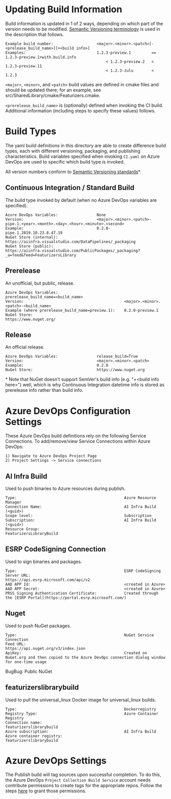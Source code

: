 Updating Build Information
==========================
Build information is updated in 1 of 2 ways, depending on which part of the version needs
to be modified. [Semantic Versioning terminology](https://semver.org) is used in the description
that follows.

    Example build number:                   <major>.<minor>.<patch>[-<prelease_build_name>][+<build info>]
    Examples:                               1.2.3-preview.1         ==  1.2.3-preview.1+with.build.info
                                                < 1.2.3-preview.2   <   1.2.3-preview.11
                                                < 1.2.3-zulu        <   1.2.3

`<major>`, `<minor>`, and `<patch>` build values are defined in cmake files and should be updated there;
for an example, see src/SharedLibrary/cmake/Featurizers.cmake.

`<prerelease_build_name>` is (optionally) defined when invoking the CI build. Additional information
(including steps to specify these values) follows.

Build Types
===========
The yaml build definitions in this directory are able to create difference build
types, each with different versioning, packaging, and publishing characteristics.
Build variables specified when invoking `CI.yaml` on Azure DevOps are used to
specific which build type is invoked.

All version numbers conform to [Semantic Versioning standards](https://semver.org)*.

Continuous Integration / Standard Build
---------------------------------------
The build type invoked by default (when no Azure DevOps variables are specified).

    Azure DevOps Variables:                 None
    Version:                                <major>.<minor>.<patch>-pipe.1.<year>.<month>.<day>.<hour>.<minute>.<second>
    Example:                                0.2.0-pipe.1.2019.10.23.8.47.19
    NuGet Store (internal):                 https://aiinfra.visualstudio.com/DataPipelines/_packaging
    NuGet Store (public):                   https://aiinfra.visualstudio.com/PublicPackages/_packaging?_a=feed&feed=FeaturizersLibrary

Prerelease
----------
An unofficial, but public, release.

    Azure DevOps Variables:                             prerelease_build_name=<build_name>
    Version:                                            <major>.<minor>.<patch>-<build_name>
    Example (where prerelease_build_name=preview.1):    0.2.0-preview.1
    NuGet Store:                                        https://www.nuget.org/

Release
-------
An official release.

    Azure DevOps Variables:                 release_build=True
    Version:                                <major>.<minor>.<patch>
    Example:                                0.2.0
    NuGet Store:                            https://www.nuget.org

\* Note that NuGet doesn't support SemVer's build info (e.g. "+\<build info here>") well, which is why
Continuous Integration datetime info is stored as prerelease info rather than build info.

Azure DevOps Configuration Settings
===================================

These Azure DevOps build definitions rely on the following Service Connections.
To add/remove/view Service Connections within Azure DevOps:

    1) Navigate to Azure DevOps Project Page
    2) Project Settings -> Service connections

AI Infra Build
--------------
Used to push binaries to Azure resources during publish.

    Type:                                               Azure Resource Manager
    Connection Name:                                    AI Infra Build (<guid>)
    Scope level:                                        Subscription
    Subscription:                                       AI Infra Build (<guid>)
    Resource Group:                                     FeaturizersLibraryBuild

ESRP CodeSigning Connection
---------------------------
Used to sign binaries and packages.

    Type:                                               ESRP CodeSigning
    Server URL:                                         https://api.esrp.microsoft.com/api/v2
    AAD APP Id:                                         <created in Azure>
    AAD APP Secret:                                     <created in Azure>
    PRSS Signing Authentication Certificate:            Created through the [ESRP Portal](https://portal.esrp.microsoft.com/)

Nuget
-----
Used to push NuGet packages.

    Type:                                               NuGet Service Connection
    Feed URL:                                           https://api.nuget.org/v3/index.json
    ApiKey:                                             Created on NuGet.org and then copied to the Azure DevOps connection dialog window for one-time usage

BugBug: Public NuGet

featurizerslibrarybuild
-----------------------
Used to pull the universal_linux Docker image for universal_linux builds.

    Type:                                               Dockerregistry
    Registry Type:                                      Azure Container Registry
    Connection name:                                    featurizerslibrarybuild
    Azure subscription:                                 AI Infra Build
    Azure container registry:                           featurizerslibrarybuild

Azure DevOps Settings
=====================
The Publish build will tag sources upon successful completion. To do this, the Azure DevOps `Project Collection Build Service` account needs
contribute permissions to create tags for the appropriate repos. Follow the steps [here](https://docs.microsoft.com/en-us/azure/devops/pipelines/scripts/git-commands?view=azure-devops&tabs=yaml) to grant those permissions.
